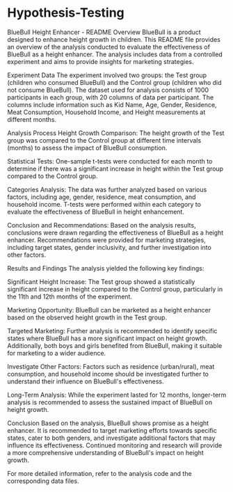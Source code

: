 # Hypothesis-Testing
BlueBull Height Enhancer - README
Overview
BlueBull is a product designed to enhance height growth in children. This README file provides an overview of the analysis conducted to evaluate the effectiveness of BlueBull as a height enhancer. The analysis includes data from a controlled experiment and aims to provide insights for marketing strategies.

Experiment Data
The experiment involved two groups: the Test group (children who consumed BlueBull) and the Control group (children who did not consume BlueBull). The dataset used for analysis consists of 1000 participants in each group, with 20 columns of data per participant. The columns include information such as Kid Name, Age, Gender, Residence, Meat Consumption, Household Income, and Height measurements at different months.

Analysis Process
Height Growth Comparison: The height growth of the Test group was compared to the Control group at different time intervals (months) to assess the impact of BlueBull consumption.

Statistical Tests: One-sample t-tests were conducted for each month to determine if there was a significant increase in height within the Test group compared to the Control group.

Categories Analysis: The data was further analyzed based on various factors, including age, gender, residence, meat consumption, and household income. T-tests were performed within each category to evaluate the effectiveness of BlueBull in height enhancement.

Conclusion and Recommendations: Based on the analysis results, conclusions were drawn regarding the effectiveness of BlueBull as a height enhancer. Recommendations were provided for marketing strategies, including target states, gender inclusivity, and further investigation into other factors.

Results and Findings
The analysis yielded the following key findings:

Significant Height Increase: The Test group showed a statistically significant increase in height compared to the Control group, particularly in the 11th and 12th months of the experiment.

Marketing Opportunity: BlueBull can be marketed as a height enhancer based on the observed height growth in the Test group.

Targeted Marketing: Further analysis is recommended to identify specific states where BlueBull has a more significant impact on height growth. Additionally, both boys and girls benefited from BlueBull, making it suitable for marketing to a wider audience.

Investigate Other Factors: Factors such as residence (urban/rural), meat consumption, and household income should be investigated further to understand their influence on BlueBull's effectiveness.

Long-Term Analysis: While the experiment lasted for 12 months, longer-term analysis is recommended to assess the sustained impact of BlueBull on height growth.

Conclusion
Based on the analysis, BlueBull shows promise as a height enhancer. It is recommended to target marketing efforts towards specific states, cater to both genders, and investigate additional factors that may influence its effectiveness. Continued monitoring and research will provide a more comprehensive understanding of BlueBull's impact on height growth.

For more detailed information, refer to the analysis code and the corresponding data files.
